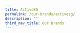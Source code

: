```yaml
---
title: ActiveSG
permalink: /our-brands/activesg/
description: ""
third_nav_title: Our Brands
---
```



